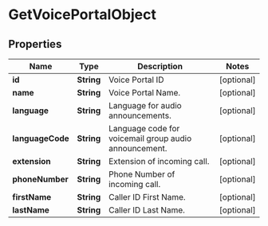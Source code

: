 

# GetVoicePortalObject


## Properties

| Name | Type | Description | Notes |
|------------ | ------------- | ------------- | -------------|
|**id** | **String** | Voice Portal ID |  [optional] |
|**name** | **String** | Voice Portal Name. |  [optional] |
|**language** | **String** | Language for audio announcements. |  [optional] |
|**languageCode** | **String** | Language code for voicemail group audio announcement. |  [optional] |
|**extension** | **String** | Extension of incoming call. |  [optional] |
|**phoneNumber** | **String** | Phone Number of incoming call. |  [optional] |
|**firstName** | **String** | Caller ID First Name. |  [optional] |
|**lastName** | **String** | Caller ID Last Name. |  [optional] |



